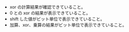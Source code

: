 - xor の計算結果が確認できていること。
- 0 との xor の結果が表示できていること。
- shift した値がビット単位で表示できていること。
- 加算、xor、乗算の結果がビット単位で表示できていること。
